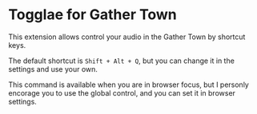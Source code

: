 # Togglae for Gather Town

This extension allows control your audio in the Gather Town by shortcut keys.

The default shortcut is `Shift + Alt + Q`, but you can change it in the settings and use your own.

This command is available when you are in browser focus, but I personly encorage you to use the global control, and you can set it in browser settings.